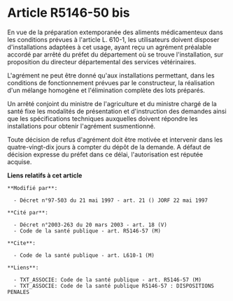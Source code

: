 # Article R5146-50 bis

En vue de la préparation extemporanée des aliments médicamenteux dans les conditions prévues à l'article L. 610-1, les
utilisateurs doivent disposer d'installations adaptées à cet usage, ayant reçu un agrément préalable accordé par arrêté du
préfet du département où se trouve l'installation, sur proposition du directeur départemental des services vétérinaires.

L'agrément ne peut être donné qu'aux installations permettant, dans les conditions de fonctionnement prévues par le
constructeur, la réalisation d'un mélange homogène et l'élimination complète des lots préparés.

Un arrêté conjoint du ministre de l'agriculture et du ministre chargé de la santé fixe les modalités de présentation et
d'instruction des demandes ainsi que les spécifications techniques auxquelles doivent répondre les installations pour obtenir
l'agrément susmentionné.

Toute décision de refus d'agrément doit être motivée et intervenir dans les quatre-vingt-dix jours à compter du dépôt de la
demande. A défaut de décision expresse du préfet dans ce délai, l'autorisation est réputée acquise.

**Liens relatifs à cet article**

	**Modifié par**:

	  - Décret n°97-503 du 21 mai 1997 - art. 21 () JORF 22 mai 1997

	**Cité par**:

	  - Décret n°2003-263 du 20 mars 2003 - art. 18 (V)
	  - Code de la santé publique - art. R5146-57 (M)

	**Cite**:

	  - Code de la santé publique - art. L610-1 (M)

	**Liens**:

	  - TXT_ASSOCIE: Code de la santé publique - art. R5146-57 (M)
	  - TXT_ASSOCIE: Code de la santé publique R5146-57 : DISPOSITIONS PENALES
